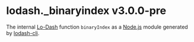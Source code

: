 # lodash._binaryindex v3.0.0-pre

The internal [Lo-Dash](https://lodash.com/) function `binaryIndex` as a [Node.js](http://nodejs.org/) module generated by [lodash-cli](https://www.npmjs.com/package/lodash-cli).
